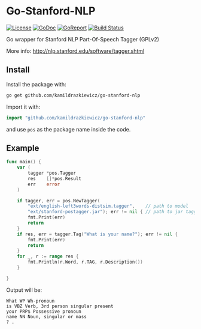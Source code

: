 # Go-Stanford-NLP

[![License](https://img.shields.io/github/license/mashape/apistatus.svg?maxAge=2592000)](https://github.com/kamildrazkiewicz/go-stanford-nlp/blob/master/LICENSE) [![GoDoc](http://godoc.org/github.com/kamildrazkiewicz/go-stanford-nlp?status.svg)](http://godoc.org/github.com/kamildrazkiewicz/go-stanford-nlp) [![GoReport](https://goreportcard.com/badge/github.com/kamildrazkiewicz/go-stanford-nlp)](https://goreportcard.com/report/github.com/kamildrazkiewicz/go-stanford-nlp) 
[![Build Status](https://travis-ci.org/kamildrazkiewicz/go-stanford-nlp.svg?branch=master)](https://travis-ci.org/kamildrazkiewicz/go-stanford-nlp)

Go wrapper for Stanford NLP Part-Of-Speech Tagger (GPLv2)

More info: http://nlp.stanford.edu/software/tagger.shtml


## Install

Install the package with:

```bash
go get github.com/kamildrazkiewicz/go-stanford-nlp
```

Import it with:

```go
import "github.com/kamildrazkiewicz/go-stanford-nlp"
```

and use `pos` as the package name inside the code.

## Example

```go
func main() {
	var (
		tagger *pos.Tagger
		res    []*pos.Result
		err    error
	)

	if tagger, err = pos.NewTagger(
		"ext/english-left3words-distsim.tagger",    // path to model
		"ext/stanford-postagger.jar"); err != nil { // path to jar tagger file
		fmt.Print(err)
		return
	}
	if res, err = tagger.Tag("What is your name?"); err != nil {
		fmt.Print(err)
		return
	}
	for _, r := range res {
		fmt.Println(r.Word, r.TAG, r.Description())
	}

}
```

Output will be:
```
What WP Wh-pronoun
is VBZ Verb, 3rd person singular present
your PRP$ Possessive pronoun
name NN Noun, singular or mass
? .
```
